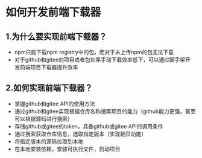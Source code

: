 # 如何开发前端下载器

## 1.为什么要实现前端下载器？
- npm只能下载npm registry中的包，而对于未上传npm的包无法下载
- 对于github和gitee的项目或者包如果手动下载效率低下，可以通过脚手架开发前端项目下载器提升效率

## 2.如何实现前端下载器？
- 掌握github和gitee API的使用方法
- 通过github和gitee实现根据仓库名称搜索项目的能力（github能力更强，甚至可以根据源码进行搜索）
- 存储github或gitee的token，具备github或gitee API的调用条件
- 通过搜索获取仓库信息，选取指定版本（实现翻页功能）
- 将指定版本的源码拉取到本地
- 在本地安装依赖，安装可执行文件，启动项目
